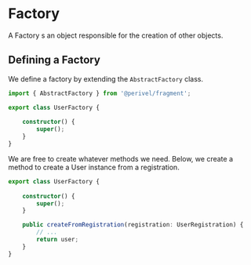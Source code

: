 # Factory
A Factory s an object responsible for the creation of other objects. 

## Defining a Factory
We define a factory by extending the `AbstractFactory` class.
```ts
import { AbstractFactory } from '@perivel/fragment';

export class UserFactory {
    
    constructor() {
        super();
    }
}
```
We are free to create whatever methods we need. Below, we create a method to create a User instance from a registration.
```ts
export class UserFactory {
    
    constructor() {
        super();
    }

    public createFromRegistration(registration: UserRegistration) {
        // ...
        return user;
    }
}
```
